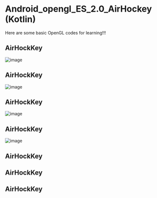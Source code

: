 # Android_opengl_ES_2.0_AirHockey (Kotlin) 
Here are some basic OpenGL codes for learning!!!
## AirHockKey
![image](https://github.com/ch09830249/Android_opengl_ES_2.0_AirHockey_Kotlin/blob/master/AirHockey.png)
## AirHockKey
![image](https://github.com/ch09830249/Android_opengl_ES_2.0_Examples/blob/master/OpenGL-2.png)
## AirHockKey
![image](https://github.com/ch09830249/Android_opengl_ES_2.0_Examples/blob/master/OpenGL-3.png)
## AirHockKey
![image](https://github.com/ch09830249/Android_opengl_ES_2.0_Examples/blob/master/OpenGL-4.png)
## AirHockKey
## AirHockKey
## AirHockKey
